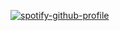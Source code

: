 [![spotify-github-profile](https://spotify-github-profile.vercel.app/api/view?uid=8116baq16nwq1sab8c5dy3rrx&cover_image=true&theme=default&show_offline=true&background_color=121212&interchange=false)](https://spotify-github-profile.vercel.app/api/view?uid=8116baq16nwq1sab8c5dy3rrx&redirect=true)
